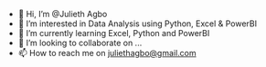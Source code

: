 - 👋 Hi, I’m @Julieth Agbo
- 👀 I’m interested in Data Analysis using Python, Excel & PowerBI
- 🌱 I’m currently learning Excel, Python and PowerBI
- 💞️ I’m looking to collaborate on ...
- 📫 How to reach me on juliethagbo@gmail.com

<!---
JuliethAgbo/JuliethAgbo is a ✨ special ✨ repository because its `README.md` (this file) appears on your GitHub profile.
You can click the Preview link to take a look at your changes.
--->
